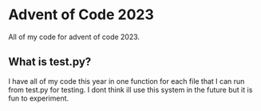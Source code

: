 # Advent of Code 2023
All of my code for advent of code 2023.

## What is test.py?
I have all of my code this year in one function for each file that I can run from test.py for testing.
I dont think ill use this system in the future but it is fun to experiment.
